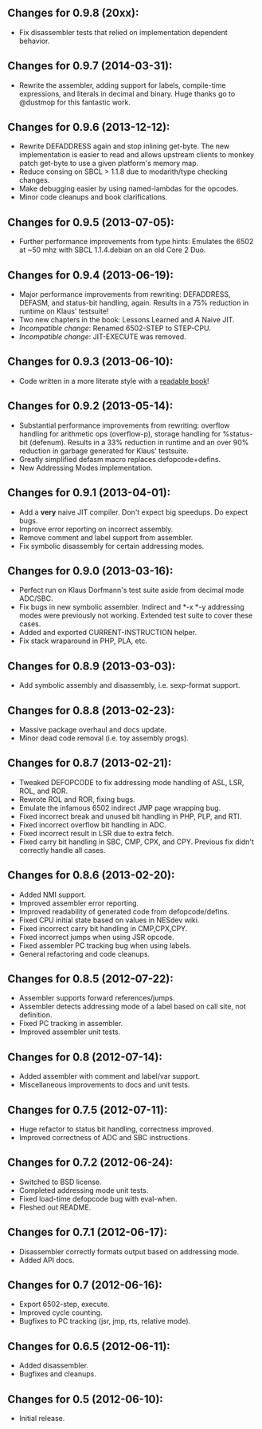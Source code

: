 ## Changes for 0.9.8 (20xx):

* Fix disassembler tests that relied on implementation dependent behavior.

## Changes for 0.9.7 (2014-03-31):

* Rewrite the assembler, adding support for labels, compile-time expressions,
  and literals in decimal and binary. Huge thanks go to @dustmop for this
  fantastic work.

## Changes for 0.9.6 (2013-12-12):

* Rewrite DEFADDRESS again and stop inlining get-byte. The new implementation
  is easier to read and allows upstream clients to monkey patch get-byte
  to use a given platform's memory map.
* Reduce consing on SBCL > 1.1.8 due to modarith/type checking changes.
* Make debugging easier by using named-lambdas for the opcodes.
* Minor code cleanups and book clarifications.

## Changes for 0.9.5 (2013-07-05):

* Further performance improvements from type hints:
  Emulates the 6502 at ~50 mhz with SBCL 1.1.4.debian on an old Core 2 Duo.

## Changes for 0.9.4 (2013-06-19):

* Major performance improvements from rewriting:
  DEFADDRESS, DEFASM, and status-bit handling, again.
  Results in a 75% reduction in runtime on Klaus' testsuite!
* Two new chapters in the book: Lessons Learned and A Naive JIT.
* *Incompatible change*: Renamed 6502-STEP to STEP-CPU.
* *Incompatible change*: JIT-EXECUTE was removed.

## Changes for 0.9.3 (2013-06-10):

* Code written in a more literate style with a [readable book](http://redlinernotes.com/docs/cl-6502.pdf)!

## Changes for 0.9.2 (2013-05-14):

* Substantial performance improvements from rewriting:
  overflow handling for arithmetic ops (overflow-p),
  storage handling for %status-bit (defenum).
  Results in a 33% reduction in runtime and an over 90%
  reduction in garbage generated for Klaus' testsuite.
* Greatly simplified defasm macro replaces defopcode+defins.
* New Addressing Modes implementation.

## Changes for 0.9.1 (2013-04-01):

* Add a **very** naive JIT compiler. Don't expect big speedups. Do expect bugs.
* Improve error reporting on incorrect assembly.
* Remove comment and label support from assembler.
* Fix symbolic disassembly for certain addressing modes.

## Changes for 0.9.0 (2013-03-16):

* Perfect run on Klaus Dorfmann's test suite aside from decimal mode ADC/SBC.
* Fix bugs in new symbolic assembler. Indirect and *-x *-y addressing modes
  were previously not working. Extended test suite to cover these cases.
* Added and exported CURRENT-INSTRUCTION helper.
* Fix stack wraparound in PHP, PLA, etc.

## Changes for 0.8.9 (2013-03-03):

* Add symbolic assembly and disassembly, i.e. sexp-format support.

## Changes for 0.8.8 (2013-02-23):

* Massive package overhaul and docs update.
* Minor dead code removal (i.e. toy assembly progs).

## Changes for 0.8.7 (2013-02-21):

* Tweaked DEFOPCODE to fix addressing mode handling of ASL, LSR, ROL, and ROR.
* Rewrote ROL and ROR, fixing bugs.
* Emulate the infamous 6502 indirect JMP page wrapping bug.
* Fixed incorrect break and unused bit handling in PHP, PLP, and RTI.
* Fixed incorrect overflow bit handling in ADC.
* Fixed incorrect result in LSR due to extra fetch.
* Fixed carry bit handling in SBC, CMP, CPX, and CPY. Previous fix didn't correctly handle all cases.

## Changes for 0.8.6 (2013-02-20):

* Added NMI support.
* Improved assembler error reporting.
* Improved readability of generated code from defopcode/defins.
* Fixed CPU initial state based on values in NESdev wiki.
* Fixed incorrect carry bit handling in CMP,CPX,CPY.
* Fixed incorrect jumps when using JSR opcode.
* Fixed assembler PC tracking bug when using labels.
* General refactoring and code cleanups.

## Changes for 0.8.5 (2012-07-22):

* Assembler supports forward references/jumps.
* Assembler detects addressing mode of a label based on call site, not definition.
* Fixed PC tracking in assembler.
* Improved assembler unit tests.

## Changes for 0.8 (2012-07-14):

* Added assembler with comment and label/var support.
* Miscellaneous improvements to docs and unit tests.

## Changes for 0.7.5 (2012-07-11):

* Huge refactor to status bit handling, correctness improved.
* Improved correctness of ADC and SBC instructions.

## Changes for 0.7.2 (2012-06-24):

* Switched to BSD license.
* Completed addressing mode unit tests.
* Fixed load-time defopcode bug with eval-when.
* Fleshed out README.

## Changes for 0.7.1 (2012-06-17):

* Disassembler correctly formats output based on addressing mode.
* Added API docs.

## Changes for 0.7 (2012-06-16):

* Export 6502-step, execute.
* Improved cycle counting.
* Bugfixes to PC tracking (jsr, jmp, rts, relative mode).

## Changes for 0.6.5 (2012-06-11):

* Added disassembler.
* Bugfixes and cleanups.

## Changes for 0.5 (2012-06-10):

* Initial release.
